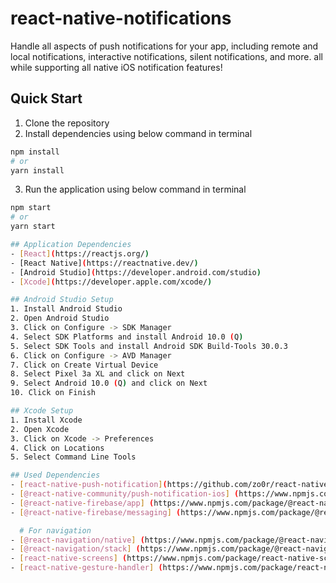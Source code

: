# react-native-notifications

Handle all aspects of push notifications for your app, including remote and local notifications, interactive notifications, silent notifications, and more. all while supporting all native iOS notification features!

## Quick Start
1. Clone the repository
2. Install dependencies using below command in terminal
```bash
npm install
# or
yarn install
```
3. Run the application using below command in terminal
```bash
npm start
# or
yarn start

## Application Dependencies
- [React](https://reactjs.org/)
- [React Native](https://reactnative.dev/)
- [Android Studio](https://developer.android.com/studio)
- [Xcode](https://developer.apple.com/xcode/)

## Android Studio Setup
1. Install Android Studio
2. Open Android Studio
3. Click on Configure -> SDK Manager
4. Select SDK Platforms and install Android 10.0 (Q)
5. Select SDK Tools and install Android SDK Build-Tools 30.0.3
6. Click on Configure -> AVD Manager
7. Click on Create Virtual Device
8. Select Pixel 3a XL and click on Next
9. Select Android 10.0 (Q) and click on Next
10. Click on Finish

## Xcode Setup
1. Install Xcode
2. Open Xcode
3. Click on Xcode -> Preferences
4. Click on Locations
5. Select Command Line Tools

## Used Dependencies
- [react-native-push-notification](https://github.com/zo0r/react-native-push-notification/blob/master/README.md)
- [@react-native-community/push-notification-ios] (https://www.npmjs.com/package/@react-native-community/push-notification-ios)
- [@react-native-firebase/app] (https://www.npmjs.com/package/@react-native-firebase/app)
- [@react-native-firebase/messaging] (https://www.npmjs.com/package/@react-native-firebase/messaging)

  # For navigation
- [@react-navigation/native] (https://www.npmjs.com/package/@react-navigation/native)
- [@react-navigation/stack] (https://www.npmjs.com/package/@react-navigation/stack)
- [react-native-screens] (https://www.npmjs.com/package/react-native-screens)
- [react-native-gesture-handler] (https://www.npmjs.com/package/react-native-gesture-handler)
